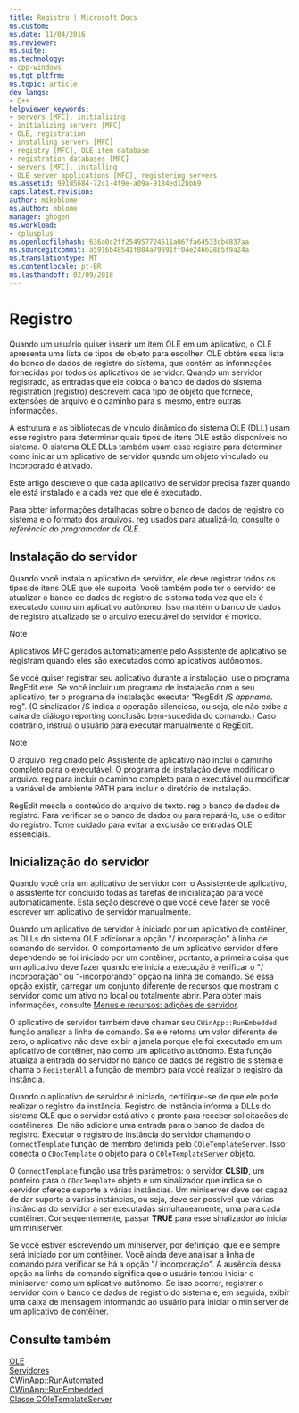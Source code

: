 ```yaml
---
title: Registro | Microsoft Docs
ms.custom: 
ms.date: 11/04/2016
ms.reviewer: 
ms.suite: 
ms.technology:
- cpp-windows
ms.tgt_pltfrm: 
ms.topic: article
dev_langs:
- C++
helpviewer_keywords:
- servers [MFC], initializing
- initializing servers [MFC]
- OLE, registration
- installing servers [MFC]
- registry [MFC], OLE item database
- registration databases [MFC]
- servers [MFC], installing
- OLE server applications [MFC], registering servers
ms.assetid: 991d5684-72c1-4f9e-a09a-9184ed12bbb9
caps.latest.revision: 
author: mikeblome
ms.author: mblome
manager: ghogen
ms.workload:
- cplusplus
ms.openlocfilehash: 636a0c2ff254957724511a067fa64533cb4837aa
ms.sourcegitcommit: a5916b48541f804a79891ff04e246628b5f9a24a
ms.translationtype: MT
ms.contentlocale: pt-BR
ms.lasthandoff: 02/09/2018
---
```

# <a name="registration"></a>Registro
Quando um usuário quiser inserir um item OLE em um aplicativo, o OLE apresenta uma lista de tipos de objeto para escolher. OLE obtém essa lista do banco de dados de registro do sistema, que contém as informações fornecidas por todos os aplicativos de servidor. Quando um servidor registrado, as entradas que ele coloca o banco de dados do sistema registration (registro) descrevem cada tipo de objeto que fornece, extensões de arquivo e o caminho para si mesmo, entre outras informações.  
  
 A estrutura e as bibliotecas de vínculo dinâmico do sistema OLE (DLL) usam esse registro para determinar quais tipos de itens OLE estão disponíveis no sistema. O sistema OLE DLLs também usam esse registro para determinar como iniciar um aplicativo de servidor quando um objeto vinculado ou incorporado é ativado.  
  
 Este artigo descreve o que cada aplicativo de servidor precisa fazer quando ele está instalado e a cada vez que ele é executado.  
  
 Para obter informações detalhadas sobre o banco de dados de registro do sistema e o formato dos arquivos. reg usados para atualizá-lo, consulte o *referência do programador de OLE*.  
  
##  <a name="_core_server_installation"></a>Instalação do servidor  
 Quando você instala o aplicativo de servidor, ele deve registrar todos os tipos de itens OLE que ele suporta. Você também pode ter o servidor de atualizar o banco de dados de registro do sistema toda vez que ele é executado como um aplicativo autônomo. Isso mantém o banco de dados de registro atualizado se o arquivo executável do servidor é movido.  
  
> [!NOTE]
>  Aplicativos MFC gerados automaticamente pelo Assistente de aplicativo se registram quando eles são executados como aplicativos autônomos.  
  
 Se você quiser registrar seu aplicativo durante a instalação, use o programa RegEdit.exe. Se você incluir um programa de instalação com o seu aplicativo, ter o programa de instalação executar "RegEdit /S *appname*. reg". (O sinalizador /S indica a operação silenciosa, ou seja, ele não exibe a caixa de diálogo reporting conclusão bem-sucedida do comando.) Caso contrário, instrua o usuário para executar manualmente o RegEdit.  
  
> [!NOTE]
>  O arquivo. reg criado pelo Assistente de aplicativo não inclui o caminho completo para o executável. O programa de instalação deve modificar o arquivo. reg para incluir o caminho completo para o executável ou modificar a variável de ambiente PATH para incluir o diretório de instalação.  
  
 RegEdit mescla o conteúdo do arquivo de texto. reg o banco de dados de registro. Para verificar se o banco de dados ou para repará-lo, use o editor do registro. Tome cuidado para evitar a exclusão de entradas OLE essenciais.  
  
##  <a name="_core_server_initialization"></a>Inicialização do servidor  
 Quando você cria um aplicativo de servidor com o Assistente de aplicativo, o assistente for concluído todas as tarefas de inicialização para você automaticamente. Esta seção descreve o que você deve fazer se você escrever um aplicativo de servidor manualmente.  
  
 Quando um aplicativo de servidor é iniciado por um aplicativo de contêiner, as DLLs do sistema OLE adicionar a opção "/ incorporação" à linha de comando do servidor. O comportamento de um aplicativo servidor difere dependendo se foi iniciado por um contêiner, portanto, a primeira coisa que um aplicativo deve fazer quando ele inicia a execução é verificar o "/ incorporação" ou "-incorporando" opção na linha de comando. Se essa opção existir, carregar um conjunto diferente de recursos que mostram o servidor como um ativo no local ou totalmente abrir. Para obter mais informações, consulte [Menus e recursos: adições de servidor](../mfc/menus-and-resources-server-additions.md).  
  
 O aplicativo de servidor também deve chamar seu `CWinApp::RunEmbedded` função analisar a linha de comando. Se ele retorna um valor diferente de zero, o aplicativo não deve exibir a janela porque ele foi executado em um aplicativo de contêiner, não como um aplicativo autônomo. Esta função atualiza a entrada do servidor no banco de dados de registro de sistema e chama o `RegisterAll` a função de membro para você realizar o registro da instância.  
  
 Quando o aplicativo de servidor é iniciado, certifique-se de que ele pode realizar o registro da instância. Registro de instância informa a DLLs do sistema OLE que o servidor está ativo e pronto para receber solicitações de contêineres. Ele não adicione uma entrada para o banco de dados de registro. Executar o registro de instância do servidor chamando o `ConnectTemplate` função de membro definida pelo `COleTemplateServer`. Isso conecta o `CDocTemplate` o objeto para o `COleTemplateServer` objeto.  
  
 O `ConnectTemplate` função usa três parâmetros: o servidor **CLSID**, um ponteiro para o `CDocTemplate` objeto e um sinalizador que indica se o servidor oferece suporte a várias instâncias. Um miniserver deve ser capaz de dar suporte a várias instâncias, ou seja, deve ser possível que várias instâncias do servidor a ser executadas simultaneamente, uma para cada contêiner. Consequentemente, passar **TRUE** para esse sinalizador ao iniciar um miniserver.  
  
 Se você estiver escrevendo um miniserver, por definição, que ele sempre será iniciado por um contêiner. Você ainda deve analisar a linha de comando para verificar se há a opção "/ incorporação". A ausência dessa opção na linha de comando significa que o usuário tentou iniciar o miniserver como um aplicativo autônomo. Se isso ocorrer, registrar o servidor com o banco de dados de registro do sistema e, em seguida, exibir uma caixa de mensagem informando ao usuário para iniciar o miniserver de um aplicativo de contêiner.  
  
## <a name="see-also"></a>Consulte também  
 [OLE](../mfc/ole-in-mfc.md)   
 [Servidores](../mfc/servers.md)   
 [CWinApp::RunAutomated](../mfc/reference/cwinapp-class.md#runautomated)   
 [CWinApp::RunEmbedded](../mfc/reference/cwinapp-class.md#runembedded)   
 [Classe COleTemplateServer](../mfc/reference/coletemplateserver-class.md)
